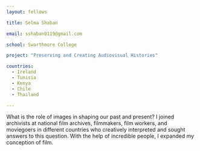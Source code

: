 ```yaml
---
layout: fellows

title: Selma Shaban

email: sshaban0119@gmail.com

school: Swarthmore College

project: "Preserving and Creating Audiovisual Histories"

countries:
  - Ireland
  - Tunisia
  - Kenya
  - Chile
  - Thailand

---
```


What is the role of images in shaping our past and present? I joined archivists at national film archives, filmmakers, film workers, and moviegoers in different countries who creatively interpreted and sought answers to this question. With the help of incredible people, I expanded my conception of film.
